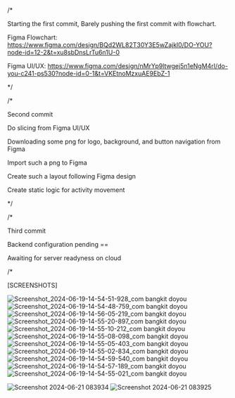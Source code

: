 /*

Starting the first commit, Barely pushing the first commit with flowchart.

Figma Flowchart: https://www.figma.com/design/BQd2WL82T30Y3E5wZajkl0/DO-YOU?node-id=12-2&t=xu8sbDnsLrTu6n1U-0

Figma UI/UX: https://www.figma.com/design/nMrYp9ltwgej5n1eNgM4rI/do-you-c241-ps530?node-id=0-1&t=VKEtnoMzxuAE9EbZ-1

*/

/*

Second commit 

Do slicing from Figma UI/UX

Downloading some png for logo, background, and button navigation from Figma 

Import such a png to Figma

Create such a layout following Figma design

Create static logic for activity movement

*/

/* 

Third commit 

Backend configuration pending == 

Awaiting for server readyness on cloud

/*


[SCREENSHOTS]

![Screenshot_2024-06-19-14-54-51-928_com bangkit doyou](https://github.com/Rizautomo/Do-You/assets/78152595/1755cbc0-b5df-4cb2-92ec-66dd59652523)
![Screenshot_2024-06-19-14-54-48-759_com bangkit doyou](https://github.com/Rizautomo/Do-You/assets/78152595/a38562a4-f1b3-49d5-9f96-e08d6861bd8d)
![Screenshot_2024-06-19-14-56-05-219_com bangkit doyou](https://github.com/Rizautomo/Do-You/assets/78152595/5ca63e2c-2df3-45a1-9752-30771af70725)
![Screenshot_2024-06-19-14-55-20-897_com bangkit doyou](https://github.com/Rizautomo/Do-You/assets/78152595/2af46ac6-cf87-4c80-af7e-a57d26f8665f)
![Screenshot_2024-06-19-14-55-10-212_com bangkit doyou](https://github.com/Rizautomo/Do-You/assets/78152595/22722317-4dcf-4d40-a2f3-5043938ad4e0)
![Screenshot_2024-06-19-14-55-08-098_com bangkit doyou](https://github.com/Rizautomo/Do-You/assets/78152595/8f311dac-9220-4e4c-8c4c-09d43e671ae1)
![Screenshot_2024-06-19-14-55-05-403_com bangkit doyou](https://github.com/Rizautomo/Do-You/assets/78152595/21775526-46c8-45d2-93dd-f3f8a607c80e)
![Screenshot_2024-06-19-14-55-02-834_com bangkit doyou](https://github.com/Rizautomo/Do-You/assets/78152595/d9ce2a57-466d-4ae7-918f-8a2a97b90300)
![Screenshot_2024-06-19-14-54-59-540_com bangkit doyou](https://github.com/Rizautomo/Do-You/assets/78152595/f4f06652-7601-4961-bd88-cdd00ca0b0f9)
![Screenshot_2024-06-19-14-54-57-189_com bangkit doyou](https://github.com/Rizautomo/Do-You/assets/78152595/52c828ae-6084-4512-8a3b-a49b8c2e9ffb)
![Screenshot_2024-06-19-14-54-55-021_com bangkit doyou](https://github.com/Rizautomo/Do-You/assets/78152595/1164b071-2aa7-456d-a806-64ee7298ce1c)






![Screenshot 2024-06-21 083934](https://github.com/Rizautomo/Do-You/assets/78152595/1c58f568-0106-4cfb-9c5a-247054ca4cb5)
![Screenshot 2024-06-21 083925](https://github.com/Rizautomo/Do-You/assets/78152595/58cedda2-5884-4f22-a44f-2a7261374616)


